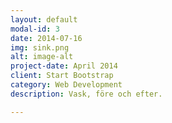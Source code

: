 ```yaml
---
layout: default
modal-id: 3
date: 2014-07-16
img: sink.png
alt: image-alt
project-date: April 2014
client: Start Bootstrap
category: Web Development
description: Vask, före och efter. 

---
```

